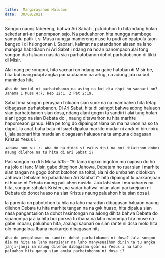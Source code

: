 ```yaml
---
title:  Mangarayahon Haluaon
date:  30/08/2021
---
```


Songon naung tabereng, bahwa Ari Sabat i, patuduhon tu hita ndang holan sekedar ari-ari panompaon sajo. Na paduahonon hita nungga mambege sampulu patik i, si Musa nungga mamereng muse tu pudi an opatpulu taon bangso i di halongonan i. Saonari, kalimat na patandahon alasan na laho manjaga habadiaon ni Ari Sabat i ndang na holan panompaon alai tong songon dia haluaon nasida sian parhatobanon dohot parhatobonon di tikki di Misir.

Alai nang pe songoni, hita saonari on ndang na gabe hatoban di Misir be, hita boi mangadopi angka parhatobanon na asing, na adong jala na boi manindas hita.

`Aha do bentuk ni parhatobanon na asing na boi dia dopi ho saonari on? Jahama 1 Musa 4:7; Heb 12:1; 2 Pet 2:19.`

Sabat ima songon perayaan haluaon sian sude na na mambahen hita tetap dibagasan parhatobanon. Di Ari Sabat, hita di paingot bahwa adong haluaon sian parhatobanon sian dosa, ndang alani gogon ta sandiri i alai tung holan alani gogo na sian Debata do i, naung ditawarhon tu hita marhite haporseaon ganup.  Hita pe tong do dipaingot alana on ma haluaon na so ta dapot. Ia anak buha baju ni Israel dipalua marhite mudar ni anak ni biru-biru i, jala saonari hita mardalan dibagasan haluaon na ta ampuna dibagasan Kristus Yesus i.

`Jahama Rom 6:1-7. Aha do na didok si Palus disi na boi dikaithon dohot naung dilehon na tu hita di ari Sabat i?`

Pas songon na di 5 Musa 5:15 – “Ai tama ingkon ingoton mu naposo do ho na jolo di tano Misir, gabe ditogihon Jahowa, Debatam ho ruar sian i marhite sian tangan na gogo dohot botohon na toltol; ala ni do umbahen didokkon Jahowa Debatam ho pabadiahon Ari Sabbat i”-  hita dipaingot tu parkarejoan ni huaso ni Debata naung paluahon nasida. Jala lobi sian i ma saharus na hita, songon sahalak Kristen, na sadar bahwa holan alani parkarejoan ni Debata do dohot huaso na sian Kristus naung paluahon hita sian dosa i.

Ia parenta on pabotohon tu hita na laho maradian dibagasan haluaon naung dilehon Debata tu hita marhite tangan na na gok huaso, hita dipalua sian nasa pangantusion ta dohot hasintongan na adong dihita bahwa Debata do sipanompa jala ia hita boi porsea tu ibana na laho manompa hita muse na gabe imbaru, paluahon hita, apalagi saonari on sian rante ni dosa molo hita olo mangaloas Ibana markarejo dibagasan hita.

`Aha do pengalaman mu sandiri dohot parhatobanon ni dosa? Jala songon dia ma hita na laho marsiajar na laho manyesuaihon dirin ta tu angka janji-janji na naung dilehon dibagasan goar ni Yesus i na laho paluahon hita ganup sian angka parhatobonon ni dosa i?`